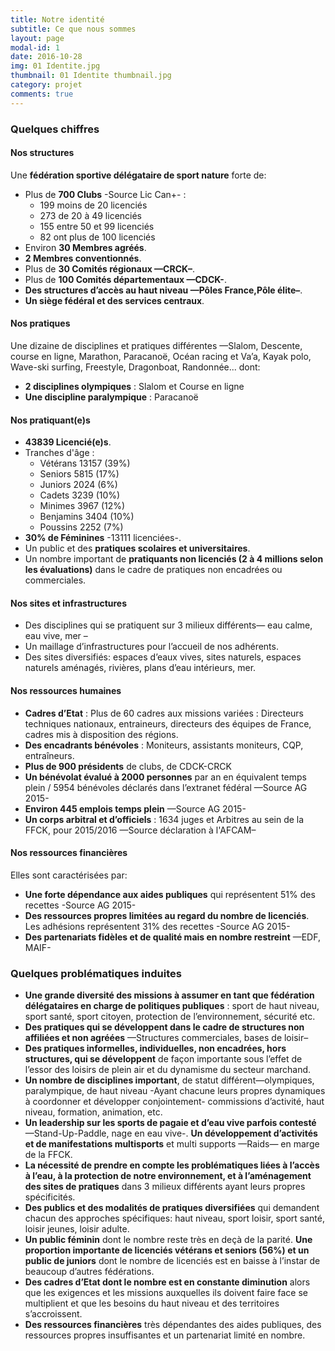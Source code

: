 ```yaml
---
title: Notre identité
subtitle: Ce que nous sommes
layout: page
modal-id: 1
date: 2016-10-28
img: 01 Identite.jpg
thumbnail: 01 Identite thumbnail.jpg
category: projet
comments: true
---
```


### Quelques chiffres

#### Nos structures

Une **fédération sportive délégataire de sport nature** forte de:

  - Plus de **700 Clubs** -Source Lic Can+- :
    - 199 moins de 20 licenciés
    - 273 de 20 à 49 licenciés
    - 155 entre 50 et 99 licenciés
    - 82 ont plus de 100 licenciés
  - Environ **30 Membres agréés**.
  - **2 Membres conventionnés**.
  - Plus de **30 Comités régionaux —CRCK–**.
  - Plus de **100 Comités départementaux —CDCK-**.
  - **Des structures d’accès au haut niveau —Pôles France,Pôle élite–**.
  - **Un siège fédéral et des services centraux**.

#### Nos pratiques

Une dizaine de disciplines et pratiques différentes —Slalom, Descente, course en ligne, Marathon, Paracanoë, Océan racing et Va’a, Kayak polo, Wave-ski surfing, Freestyle, Dragonboat, Randonnée... dont:

  - **2 disciplines olympiques** : Slalom et Course en ligne
  - **Une discipline paralympique** : Paracanoë

#### Nos pratiquant(e)s

  - **43839 Licencié(e)s**.
  - Tranches d'âge :
    - Vétérans 13157 (39%)
    - Seniors 5815 (17%)
    - Juniors 2024 (6%)
    - Cadets 3239 (10%)
    - Minimes 3967 (12%)
    - Benjamins 3404 (10%)
    - Poussins 2252 (7%)
  - **30% de Féminines** -13111 licenciées-.
  - Un public et des **pratiques scolaires et universitaires**.
  - Un nombre important de **pratiquants non licenciés (2 à 4 millions selon les évaluations)** dans le cadre de pratiques non encadrées ou commerciales.

#### Nos sites et infrastructures

  - Des disciplines qui se pratiquent sur 3 milieux différents— eau calme, eau vive, mer –
  - Un maillage d’infrastructures pour l’accueil de nos adhérents.
  - Des sites diversifiés: espaces d’eaux vives, sites naturels, espaces naturels aménagés, rivières, plans d’eau intérieurs, mer.

#### Nos ressources humaines

  - **Cadres d’Etat** : Plus de 60 cadres aux missions variées : Directeurs techniques nationaux, entraineurs, directeurs des équipes de France, cadres mis à disposition des régions.
  - **Des encadrants bénévoles** : Moniteurs, assistants moniteurs, CQP, entraîneurs.
  - **Plus de 900 présidents** de clubs, de CDCK-CRCK
  - **Un bénévolat évalué à 2000 personnes** par an en équivalent temps plein / 5954 bénévoles déclarés dans l’extranet fédéral —Source AG 2015-
  - **Environ 445 emplois temps plein** —Source AG 2015-
  - **Un corps arbitral et d’officiels** : 1634 juges et Arbitres au sein de la FFCK, pour 2015/2016 —Source déclaration à l'AFCAM–

#### Nos ressources financières

Elles sont caractérisées par:

  - **Une forte dépendance aux aides publiques** qui représentent 51% des recettes -Source AG 2015-
  - **Des ressources propres limitées au regard du nombre de licenciés**. Les adhésions représentent 31% des recettes -Source AG 2015-
  - **Des partenariats fidèles et de qualité mais en nombre restreint** —EDF, MAIF-

### Quelques problématiques induites

  - **Une grande diversité des missions à assumer en tant que fédération délégataires en charge de politiques publiques** : sport de haut niveau, sport santé, sport citoyen, protection de l’environnement, sécurité etc.
  - **Des pratiques qui se développent dans le cadre de structures non affiliées et non agréées** —Structures commerciales, bases de loisir–
  - **Des pratiques informelles, individuelles, non encadrées, hors structures, qui se développent** de façon importante sous l’effet de l’essor des loisirs de plein air et du dynamisme du secteur marchand.
  - **Un nombre de disciplines important**, de statut différent—olympiques, paralympique, de haut niveau -Ayant chacune leurs propres dynamiques à coordonner et développer conjointement- commissions d’activité, haut niveau, formation, animation, etc.
  - **Un leadership sur les sports de pagaie et d’eau vive parfois contesté** —Stand-Up-Paddle, nage en eau vive-. **Un développement d’activités et de manifestations multisports** et multi supports —Raids— en marge de la FFCK.
  - **La nécessité de prendre en compte les problématiques liées à l’accès à l’eau, à la protection de notre environnement, et à l’aménagement des sites de pratiques** dans 3 milieux différents ayant leurs propres spécificités.
  - **Des publics et des modalités de pratiques diversifiées** qui demandent chacun des approches spécifiques: haut niveau, sport loisir, sport santé, loisir jeunes, loisir adulte.
  - **Un public féminin** dont le nombre reste très en deçà de la parité. **Une proportion importante de licenciés vétérans et seniors (56%) et un public de juniors** dont le nombre de licenciés est en baisse à l’instar de beaucoup d’autres fédérations.
  - **Des cadres d’Etat dont le nombre est en constante diminution** alors que les exigences et les missions auxquelles ils doivent faire face se multiplient et que les besoins du haut niveau et des territoires s’accroissent.
  - **Des ressources financières** très dépendantes des aides publiques, des ressources propres insuffisantes et un partenariat limité en nombre.
